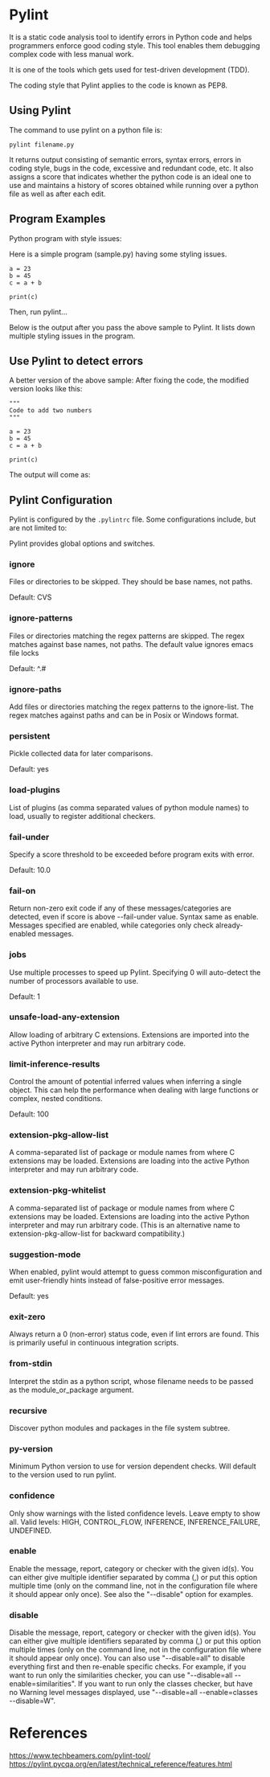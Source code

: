 # Pylint

It is a static code analysis tool to identify errors in Python code and helps programmers enforce good coding style. This tool enables them debugging complex code with less manual work.

It is one of the tools which gets used for test-driven development (TDD).

The coding style that Pylint applies to the code is known as PEP8.

## Using Pylint

The command to use pylint on a python file is:

```
pylint filename.py
```
It returns output consisting of semantic errors, syntax errors, errors in coding style, bugs in the code, excessive and redundant code, etc. It also assigns a score that indicates whether the python code is an ideal one to use and maintains a history of scores obtained while running over a python file as well as after each edit.

## Program Examples
Python program with style issues:

Here is a simple program (sample.py) having some styling issues.
```
a = 23
b = 45
c = a + b

print(c)
```

Then, run pylint...

Below is the output after you pass the above sample to Pylint. It lists down multiple styling issues in the program.

## Use Pylint to detect errors

A better version of the above sample:
After fixing the code, the modified version looks like this:
```
"""
Code to add two numbers
"""

a = 23
b = 45
c = a + b

print(c)
```

The output will come as:


## Pylint Configuration

Pylint is configured by the `.pylintrc` file.  Some configurations include, but are not limited to:

Pylint provides global options and switches.

### ignore
Files or directories to be skipped. They should be base names, not paths.

Default: CVS

### ignore-patterns
Files or directories matching the regex patterns are skipped. The regex matches against base names, not paths. The default value ignores emacs file locks

Default: ^\.#

### ignore-paths
Add files or directories matching the regex patterns to the ignore-list. The regex matches against paths and can be in Posix or Windows format.

### persistent
Pickle collected data for later comparisons.

Default: yes

### load-plugins
List of plugins (as comma separated values of python module names) to load, usually to register additional checkers.

### fail-under
Specify a score threshold to be exceeded before program exits with error.

Default: 10.0

### fail-on
Return non-zero exit code if any of these messages/categories are detected, even if score is above --fail-under value. Syntax same as enable. Messages specified are enabled, while categories only check already-enabled messages.

### jobs
Use multiple processes to speed up Pylint. Specifying 0 will auto-detect the number of processors available to use.

Default: 1

### unsafe-load-any-extension
Allow loading of arbitrary C extensions. Extensions are imported into the active Python interpreter and may run arbitrary code.

### limit-inference-results
Control the amount of potential inferred values when inferring a single object. This can help the performance when dealing with large functions or complex, nested conditions.

Default: 100

### extension-pkg-allow-list
A comma-separated list of package or module names from where C extensions may be loaded. Extensions are loading into the active Python interpreter and may run arbitrary code.

### extension-pkg-whitelist
A comma-separated list of package or module names from where C extensions may be loaded. Extensions are loading into the active Python interpreter and may run arbitrary code. (This is an alternative name to extension-pkg-allow-list for backward compatibility.)

### suggestion-mode
When enabled, pylint would attempt to guess common misconfiguration and emit user-friendly hints instead of false-positive error messages.

Default: yes

### exit-zero
Always return a 0 (non-error) status code, even if lint errors are found. This is primarily useful in continuous integration scripts.

### from-stdin
Interpret the stdin as a python script, whose filename needs to be passed as the module_or_package argument.

### recursive
Discover python modules and packages in the file system subtree.

### py-version
Minimum Python version to use for version dependent checks. Will default to the version used to run pylint.

### confidence
Only show warnings with the listed confidence levels. Leave empty to show all. Valid levels: HIGH, CONTROL_FLOW, INFERENCE, INFERENCE_FAILURE, UNDEFINED.

### enable
Enable the message, report, category or checker with the given id(s). You can either give multiple identifier separated by comma (,) or put this option multiple time (only on the command line, not in the configuration file where it should appear only once). See also the "--disable" option for examples.

### disable
Disable the message, report, category or checker with the given id(s). You can either give multiple identifiers separated by comma (,) or put this option multiple times (only on the command line, not in the configuration file where it should appear only once). You can also use "--disable=all" to disable everything first and then re-enable specific checks. For example, if you want to run only the similarities checker, you can use "--disable=all --enable=similarities". If you want to run only the classes checker, but have no Warning level messages displayed, use "--disable=all --enable=classes --disable=W".

# References
https://www.techbeamers.com/pylint-tool/
https://pylint.pycqa.org/en/latest/technical_reference/features.html
